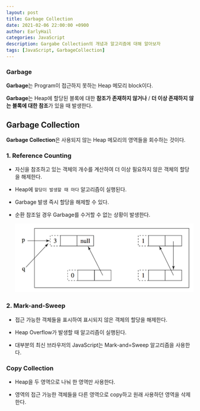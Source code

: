 ```yaml
---
layout: post
title: Garbage Collection
date: 2021-02-06 22:00:00 +0900
author: EarlyHail
categories: JavaScript
description: Gargabe Collection의 개념과 알고리즘에 대해 알아보자
tags: [JavaScript, GarbageCollection]
---
```


### Garbage

**Garbage**는 Program이 접근하지 못하는 Heap 메모리 block이다.

**Garbage**는 Heap에 할당된 블록에 대한 **참조가 존재하지 않거나** / **더 이상 존재하지 않는 블록에 대한 참조**가 있을 때 발생한다.

## Garbage Collection

**Garbage Collection**은 사용되지 않는 Heap 메모리의 영역들을 회수하는 것이다.

### 1. Reference Counting

- 자신을 참조하고 있는 객체의 개수를 계산하여 더 이상 필요하지 않은 객체의 할당을 해제한다.

- Heap에 `할당이 발생할 때 마다` 알고리즘이 실행된다.

- Garbage 발생 즉시 할당을 해제할 수 있다.

- 순환 참조일 경우 Garbage를 수거할 수 없는 상황이 발생한다.

  ![circular-reference](/assets/posts/Etc/Garbage-Collection/img1.png)

### 2. Mark-and-Sweep

- 접근 가능한 객체들을 표시하여 표시되지 않은 객체의 할당을 해제한다.

- Heap Overflow가 발생할 때 알고리즘이 실행된다.

- 대부분의 최신 브라우저의 JavaScript는 Mark-and=Sweep 알고리즘을 사용한다.

### Copy Collection

- Heap을 두 영역으로 나눠 한 영역만 사용한다.

- 영역의 접근 가능한 객체들을 다른 영역으로 copy하고 원래 사용하던 영역을 삭제한다.
